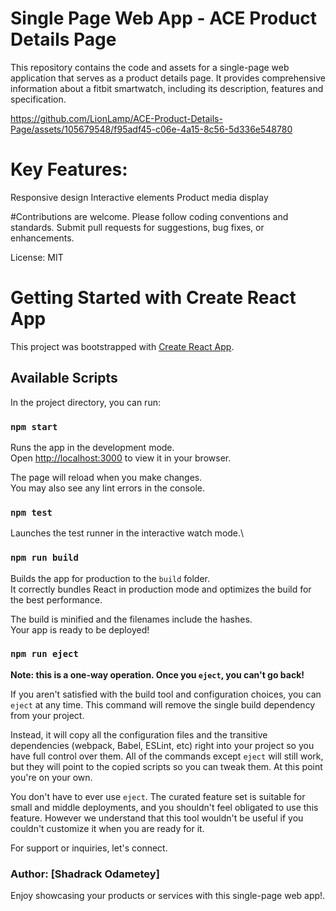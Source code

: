 # Single Page Web App - ACE Product Details Page

This repository contains the code and assets for a single-page web application that serves as a product details page. It provides comprehensive information about a fitbit smartwatch, including its description, features and specification.

https://github.com/LionLamp/ACE-Product-Details-Page/assets/105679548/f95adf45-c06e-4a15-8c56-5d336e548780

# Key Features:
Responsive design
Interactive elements
Product media display

#Contributions are welcome. 
Please follow coding conventions and standards. Submit pull requests for suggestions, bug fixes, or enhancements.

License: MIT

# Getting Started with Create React App

This project was bootstrapped with [Create React App](https://github.com/facebook/create-react-app).

## Available Scripts

In the project directory, you can run:

### `npm start`

Runs the app in the development mode.\
Open [http://localhost:3000](http://localhost:3000) to view it in your browser.

The page will reload when you make changes.\
You may also see any lint errors in the console.

### `npm test`

Launches the test runner in the interactive watch mode.\

### `npm run build`

Builds the app for production to the `build` folder.\
It correctly bundles React in production mode and optimizes the build for the best performance.

The build is minified and the filenames include the hashes.\
Your app is ready to be deployed!

### `npm run eject`

**Note: this is a one-way operation. Once you `eject`, you can't go back!**

If you aren't satisfied with the build tool and configuration choices, you can `eject` at any time. This command will remove the single build dependency from your project.

Instead, it will copy all the configuration files and the transitive dependencies (webpack, Babel, ESLint, etc) right into your project so you have full control over them. All of the commands except `eject` will still work, but they will point to the copied scripts so you can tweak them. At this point you're on your own.

You don't have to ever use `eject`. The curated feature set is suitable for small and middle deployments, and you shouldn't feel obligated to use this feature. However we understand that this tool wouldn't be useful if you couldn't customize it when you are ready for it.

For support or inquiries, let's connect.

### Author: [Shadrack Odametey]

Enjoy showcasing your products or services with this single-page web app!.
